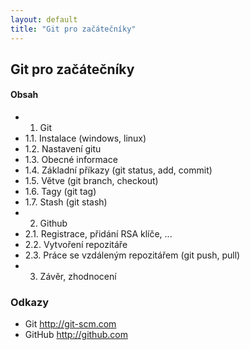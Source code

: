 ```yaml
---
layout: default
title: "Git pro začátečníky"
---
```


## Git pro začátečníky

#### Obsah

* 1. Git
* 1.1. Instalace (windows, linux)
* 1.2. Nastavení gitu
* 1.3. Obecné informace
* 1.4. Základní příkazy (git status, add, commit)
* 1.5. Větve (git branch, checkout)
* 1.6. Tagy (git tag)
* 1.7. Stash (git stash)
* 2. Github
* 2.1. Registrace, přidání RSA klíče, ...
* 2.2. Vytvoření repozitáře
* 2.3. Práce se vzdáleným repozitářem (git push, pull)
* 3. Závěr, zhodnocení


### Odkazy

* Git <http://git-scm.com>
* GitHub <http://github.com>
